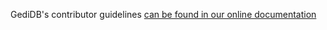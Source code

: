 GediDB's contributor guidelines [can be found in our online documentation](http://docs.xarray.dev/en/stable/contributing.html)
